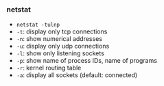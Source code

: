 ### netstat
- `netstat -tulnp`
- `-t`: display only tcp connections
- `-n`: show numerical addresses
- `-u`: display only udp connections
- `-l`: show only listening sockets
- `-p`: show name of process IDs, name of programs
- `-r`: kernel routing table
- `-a`: display all sockets (default: connected)